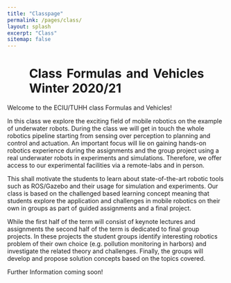 ```yaml
---
title: "Classpage"
permalink: /pages/class/
layout: splash
excerpt: "Class"
sitemap: false
---
```


<div style="margin-left:10%; margin-right:10%; text-align: justify">
<h1>Class Formulas and Vehicles Winter 2020/21</h1>
</div>

Welcome to the ECIU/TUHH class Formulas and Vehicles!

In this class we explore the exciting field of mobile robotics on the example of underwater robots.
During the class we will get in touch the whole robotics pipeline starting from sensing over perception to planning and control and actuation.
An important focus will lie on gaining hands-on robotics experience during the assignments and the group project using a real underwater robots in experiments and simulations. Therefore, we offer access to our experimental facilities via a remote-labs and in person.

This shall motivate the students to learn about state-of-the-art robotic tools such as ROS/Gazebo and their usage for simulation and experiments.
Our class is based on the challenged based learning concept meaning that students explore the application and challenges in mobile robotics on their own in groups as part of guided assignments and a final project.

While the first half of the term will consist of keynote lectures and assignments the second half of the term is dedicated to final group projects. 
In these projects the student groups identify interesting robotics problem of their own choice (e.g. pollution monitoring in harbors) and investigate the related theory and challenges. Finally, the groups will develop and propose solution concepts based on the topics covered.


Further Information coming soon!
